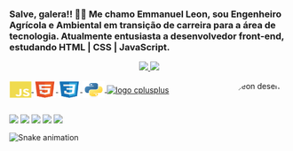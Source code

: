 ### Salve, galera!! 🤘🏼 Me chamo Emmanuel Leon, sou Engenheiro Agrícola e Ambiental em transição de carreira para a área de tecnologia. Atualmente entusiasta a desenvolvedor front-end, estudando HTML | CSS | JavaScript.

<div align="center">
  <a href="https://github.com/leonlauriano">
  <img height="180em" src="https://github-readme-stats.vercel.app/api?username=leonlauriano&show_icons=true&theme=dark&include_all_commits=true&count_private=true"/>
  <img height="180em" src="https://github-readme-stats.vercel.app/api/top-langs/?username=leonlauriano&layout=compact&langs_count=7&theme=dark"/>
</div>

  <div style="display: inline_block"><br>
  <img align="center" alt="logo Js" height="30" width="40" src="https://raw.githubusercontent.com/devicons/devicon/master/icons/javascript/javascript-plain.svg">
  <img align="center" alt="logo HTML" height="30" width="40" src="https://raw.githubusercontent.com/devicons/devicon/master/icons/html5/html5-original.svg">
  <img align="center" alt="logo CSS" height="30" width="40" src="https://raw.githubusercontent.com/devicons/devicon/master/icons/css3/css3-original.svg">
  <img align="center" alt="logo Python" height="30" width="40" src="https://raw.githubusercontent.com/devicons/devicon/master/icons/python/python-original.svg">
  <img align="center" alt="logo cplusplus" height="30" width="40" src="https://cdn.jsdelivr.net/gh/devicons/devicon/icons/cplusplus/cplusplus-original.svg">
  <img align="right" alt="leon desenho" height="150" style="border-radius:50px;" src="https://i.imgur.com/xLe1GiH.png">
</div>
  
  ##
  
  <div> 
  <a href="https://open.spotify.com/user/leon_manuca?si=ced4dcc2a21c4e4b" target="_blank"><img src="https://img.shields.io/badge/Spotify-1ED760?&style=for-the-badge&logo=spotify&logoColor=white" target="_blank"></a>
  <a href="https://www.instagram.com/geranohype/" target="_blank"><img src="https://img.shields.io/badge/-Instagram-%23E4405F?style=for-the-badge&logo=instagram&logoColor=white" target="_blank"></a>
 	<a href="https://www.riotgames.com/pt-br" target="_blank"><img src="https://img.shields.io/badge/Riot_Games-D32936?style=for-the-badge&logo=riot-games&logoColor=white" target="_blank"></a>
  <a href="https://discord.com/users/Emmanuel%20Leon#9164" target="_blank"><img src="https://img.shields.io/badge/Discord-7289DA?style=for-the-badge&logo=discord&logoColor=white" target="_blank"></a> 
  <a href="https://www.linkedin.com/in/leonhc/" target="_blank"><img src="https://img.shields.io/badge/-LinkedIn-%230077B5?style=for-the-badge&logo=linkedin&logoColor=white" target="_blank"></a> 
    
![Snake animation](https://github.com/leonlauriano/leonlauriano/blob/output/github-contribution-grid-snake.svg)
  </div>

